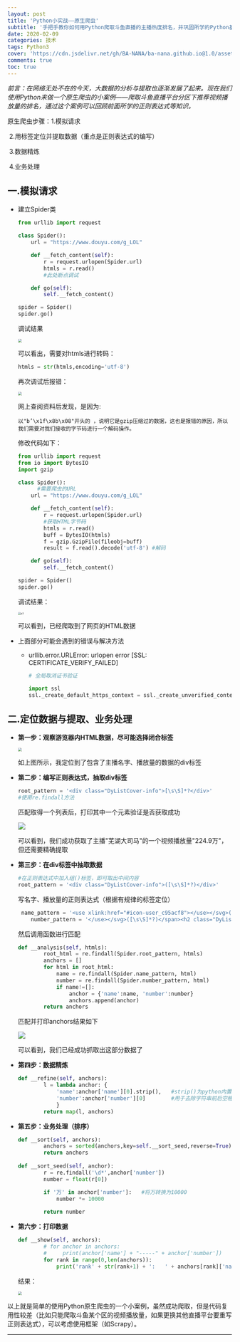 ```yaml
---
layout: post
title: 'Python小实战——原生爬虫'
subtitle: '手把手教你如何用Python爬取斗鱼直播的主播热度排名，并巩固所学的Python基础知识。'
date: 2020-02-09
categories: 技术
tags: Python3
cover: 'https://cdn.jsdelivr.net/gh/BA-NANA/ba-nana.github.io@1.0/assets/img/background-picture/Python小实战——原生爬虫.png'
comments: true
toc: true
---
```




*前言：在网络无处不在的今天，大数据的分析与提取也逐渐发展了起来。现在我们使用Python来做一个原生爬虫的小案例——爬取斗鱼直播平台分区下推荐视频播放量的排名，通过这个案例可以回顾前面所学的正则表达式等知识。*



原生爬虫步骤：1.模拟请求

​							2.用标签定位并提取数据（重点是正则表达式的编写）

​							3.数据精炼

​							4.业务处理



## 一.模拟请求

* 建立Spider类

  ~~~python
  from urllib import request
  
  class Spider():
      url = "https://www.douyu.com/g_LOL"
  
      def __fetch_content(self):
          r = request.urlopen(Spider.url)
          htmls = r.read()
          #此处断点调试
  
      def go(self):
          self.__fetch_content()
  
  spider = Spider()
  spider.go()
  ~~~

  调试结果

  <img src="../../../assets/img/Python实践——原生爬虫/p1.png" style="zoom:50%;" />

  可以看出，需要对htmls进行转码：

  ~~~python
  htmls = str(htmls,encoding='utf-8')
  ~~~

  再次调试后报错：

  <img src="../../../assets/img/Python实践——原生爬虫/p2.png" style="zoom:50%;" />

  网上查阅资料后发现，是因为:

  ~~~
  以"b’\x1f\x8b\x08"开头的 ，说明它是gzip压缩过的数据，这也是报错的原因，所以我们需要对我们接收的字节码进行一个解码操作。
  ~~~

  修改代码如下：

  ~~~python
  from urllib import request
  from io import BytesIO
  import gzip
  
  class Spider():
    	#需要爬虫的URL
      url = "https://www.douyu.com/g_LOL"
  
      def __fetch_content(self):
          r = request.urlopen(Spider.url)
          #获取HTML字节码
          htmls = r.read()
          buff = BytesIO(htmls)
          f = gzip.GzipFile(fileobj=buff)
          result = f.read().decode('utf-8')	#解码
  
      def go(self):
          self.__fetch_content()
  
  spider = Spider()
  spider.go()
  ~~~

  调试结果：

  <img src="../../../assets/img/Python实践——原生爬虫/p3.png" alt="p3" style="zoom:38%;" />

  可以看到，已经爬取到了网页的HTML数据

* 上面部分可能会遇到的错误与解决方法

  * urllib.error.URLError: urlopen error [SSL: CERTIFICATE_VERIFY_FAILED]

    ~~~python
    # 全局取消证书验证
    
    import ssl
    ssl._create_default_https_context = ssl._create_unverified_context
    ~~~



## 二.定位数据与提取、业务处理

* **第一步：观察游览器内HTML数据，尽可能选择闭合标签**

  <img src="../../../assets/img/Python实践——原生爬虫/p4.png" style="zoom:50%;" />

  如上图所示，我定位到了包含了主播名字、播放量的数据的div标签

* **第二步：编写正则表达式，抽取div标签**

  ~~~python
  root_pattern = '<div class="DyListCover-info">[\s\S]*?</div>'
  #使用re.findall方法
  ~~~

  匹配取得一个列表后，打印其中一个元素验证是否获取成功

  ![](../../../assets/img/Python实践——原生爬虫/p5.png)

  可以看到，我们成功获取了主播"芜湖大司马"的一个视频播放量"224.9万"，但还需要精确提取

* **第三步：在div标签中抽取数据**

  ~~~python
  #在正则表达式中加入组()标签，即可取出中间内容
  root_pattern = '<div class="DyListCover-info">([\s\S]*?)</div>'
  ~~~

  写名字、播放量的正则表达式（根据有规律的标签定位）

  ~~~python
   name_pattern = '<use xlink:href="#icon-user_c95acf8"></use></svg>([\s\S]*?)</h2>'
      number_pattern = '</use></svg>([\s\S]*?)</span><h2 class="DyListCover-user is-template">'
  ~~~

  然后调用函数进行匹配

  ~~~python
  def __analysis(self, htmls):
          root_html = re.findall(Spider.root_pattern, htmls)
          anchors = []
          for html in root_html:
              name = re.findall(Spider.name_pattern, html)
              number = re.findall(Spider.number_pattern, html)
              if name!=[]:
                  anchor = {'name':name, 'number':number}
                  anchors.append(anchor)
          return anchors
  ~~~

  匹配并打印anchors结果如下

  ![](../../../assets/img/Python实践——原生爬虫/p6.png)

  可以看到，我们已经成功抓取出这部分数据了

* **第四步：数据精炼**

  ~~~ python
  def __refine(self, anchors):
          l = lambda anchor: {
              'name':anchor['name'][0].strip(),   #strip()为python内置函数
              'number':anchor['number'][0]        #用于去除字符串前后空格
              } 
          return map(l, anchors)
  ~~~

* **第五步：业务处理（排序）**
  ~~~python
  def __sort(self, anchors):
          anchors = sorted(anchors,key=self.__sort_seed,reverse=True) #第二个参数为key，指定比较大小的元素，第三个参数reverse可调整顺序或倒序排序
          return anchors
      
  def __sort_seed(self, anchor):
          r = re.findall('\d*',anchor['number'])
          number = float(r[0])
  
          if '万' in anchor['number']:	#将万转换为10000
              number *= 10000
              
          return number
  ~~~

* **第六步：打印数据**

  ~~~python
  def __show(self, anchors):
          # for anchor in anchors:
          #     print(anchor['name'] + "-----" + anchor['number'])
          for rank in range(0,len(anchors)):
              print('rank' + str(rank+1) + ':   ' + anchors[rank]['name']+'   '+ anchors[rank]['number'])
  ~~~

  结果：

  <img src="../../../assets/img/Python实践——原生爬虫/p7.png" style="zoom:50%;" />



以上就是简单的使用Python原生爬虫的一个小案例，虽然成功爬取，但是代码复用性较差（比如只能爬取斗鱼某个区的视频播放量，如果更换其他直播平台要重写正则表达式），可以考虑使用框架（如Scrapy）。

------

